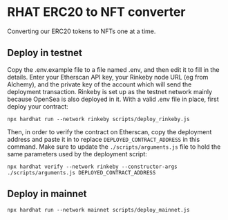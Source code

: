 # RHAT ERC20 to NFT converter

Converting our ERC20 tokens to NFTs one at a time.

## Deploy in testnet

Copy the .env.example file to a file named .env, and then edit it to fill in the details. Enter your Etherscan API key,
your Rinkeby node URL (eg from Alchemy), and the private key of the account which will send the deployment transaction.
Rinkeby is set up as the testnet network mainly because OpenSea is also deployed in it.
With a valid .env file in place, first deploy your contract:

```shell
npx hardhat run --network rinkeby scripts/deploy_rinkeby.js
```

Then, in order to verify the contract on Etherscan, copy the deployment address and paste it in to
replace `DEPLOYED_CONTRACT_ADDRESS` in this command. Make sure to update the `./scripts/arguments.js`
file to hold the same parameters used by the deployment script:

```shell
npx hardhat verify --network rinkeby --constructor-args ./scripts/arguments.js DEPLOYED_CONTRACT_ADDRESS
```

## Deploy in mainnet

```shell
npx hardhat run --network mainnet scripts/deploy_mainnet.js
```
